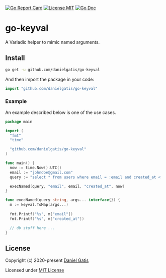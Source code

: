[![Go Report Card](https://goreportcard.com/badge/github.com/danielgatis/go-keyval?style=flat-square)](https://goreportcard.com/report/github.com/danielgatis/go-keyval)
[![License MIT](https://img.shields.io/badge/license-MIT-blue.svg)](https://raw.githubusercontent.com/danielgatis/go-keyval/master/LICENSE)
[![Go Doc](https://img.shields.io/badge/godoc-reference-blue.svg?style=flat-square)](https://godoc.org/github.com/danielgatis/go-keyval)

# go-keyval

A Variadic helper to mimic named arguments.

## Install

```bash
go get -u github.com/danielgatis/go-keyval
```

And then import the package in your code:

```go
import "github.com/danielgatis/go-keyval"
```

### Example

An example described below is one of the use cases.

```go
package main

import (
  "fmt"
  "time"

  "github.com/danielgatis/go-keyval"
)

func main() {
  now := time.Now().UTC()
  email := "johndoe@gmail.com"
  query := "select * from users where email = :email and created_at < :created_at"

  execNamed(query, "email", email, "created_at", now)
}

func execNamed(query string, args... interface{}) {
  m := keyval.ToMap(args...)
  
  fmt.Printf("%s", m["email"])
  fmt.Printf("%s", m["created_at"])

  // db stuff here ...
}
```

## License

Copyright (c) 2020-present [Daniel Gatis](https://github.com/danielgatis)

Licensed under [MIT License](./LICENSE)
